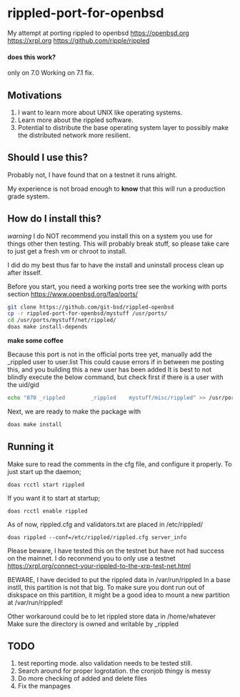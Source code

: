 # rippled-port-for-openbsd

My attempt at porting rippled to openbsd 
https://openbsd.org
https://xrpl.org
https://github.com/ripple/rippled

#### does this work?
only on 7.0
Working on 7.1 fix.

## Motivations
1. I want to learn more about UNIX like operating systems.
2. Learn more about the rippled software.
3. Potential to distribute the base operating system layer to possibly make the distributed network more resilient.

## Should I use this?
Probably not, I have found that on a testnet it runs alright.

My experience is not broad enough to **know** that this will run a production grade system.

## How do I install this?
*warning* 
I do NOT recommend you install this on a system you use for things other then testing.
This will probably break stuff, so please take care to just get a fresh vm or chroot to install.

I did do my best thus far to have the install and uninstall process clean up after itsself.

Before you start, you need a working ports tree see the working with ports section https://www.openbsd.org/faq/ports/
``` sh
git clone https://github.com/git-bsd/rippled-openbsd
cp -r rippled-port-for-openbsd/mystuff /usr/ports/
cd /usr/ports/mystuff/net/rippled/
doas make install-depends
```
**make some coffee**

Because this port is not in the official ports tree yet, manually add the _rippled user to user.list
This could cause errors if in between me posting this, and you building this a new user has been added
It is best to not blindly execute the below command, but check first if there is a user with the uid/gid 
```sh
echo "870 _rippled        _rippled    mystuff/misc/rippled" >> /usr/ports/infrastructure/db/user.list
```
Next, we are ready to make the package with
```sh
doas make install
```

## Running it
Make sure to read the comments in the cfg file, and configure it properly.
To just start up the daemon;
```
doas rcctl start rippled
```
If you want it to start at startup;
```
doas rcctl enable rippled
```
As of now, rippled.cfg and validators.txt are placed in /etc/rippled/

```
doas rippled --conf=/etc/rippled/rippled.cfg server_info
```
Please beware, I have tested this on the testnet but have not had success on the mainnet.
I do reconmend you to only use a testnet https://xrpl.org/connect-your-rippled-to-the-xrp-test-net.html

BEWARE,
I have decided to put the rippled data in /var/run/rippled
In a base instll, this partition is not that big.
To make sure you dont run out of diskspace on this partition, it might be a good idea to mount a new partition at /var/run/rippled!

Other workaround could be to let rippled store data in /home/whatever
Make sure the directory is owned and writable by _rippled


## TODO
1. test reporting mode. also validation needs to be tested still.
2. Search around for proper logrotation. the cronjob thingy is messy
3. Do more checking of added and delete files
4. Fix the manpages
